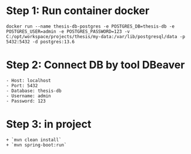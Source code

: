 # Step 1: Run container docker
`docker run --name thesis-db-postgres -e POSTGRES_DB=thesis-db -e POSTGRES_USER=admin -e POSTGRES_PASSWORD=123 -v C:/opt/workspace/projects/thesis/my-data:/var/lib/postgresql/data -p 5432:5432 -d postgres:13.6`

# Step 2: Connect DB by tool DBeaver 
    - Host: localhost
    - Port: 5432
    - Database: thesis-db
    - Username: admin
    - Password: 123

# Step 3: in project
    + `mvn clean install`
    + `mvn spring-boot:run`